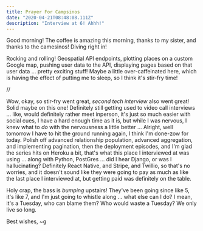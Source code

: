 ```yaml
---
title: Prayer For Campsinos
date: "2020-04-21T08:48:08.111Z"
description: "Interview at 6! Ahhh!"
---
```


Good morning! The coffee is amazing this morning, thanks to my sister, and thanks to the camesinos! Diving right in!

Rocking and rolling! Geospatial API endpoints, plotting places on a custom Google map, pushing user data to the API, displaying pages based on that user data ... pretty exciting stuff! Maybe a little over-caffeinated here, which is having the effect of putting me to sleep, so I think it's stir-fry time!

//

Wow, okay, so stir-fry went great, _second tech interview_ also went great! Solid maybe on this one! Definitely still getting used to video call interviews ... like, would definitely rather meet inperson, it's just so much easier with social cues, I have a hard enough time as it is, but while I was nervous, I knew what to _do_ with the nervousness a little better ... Alright, well tomorrow I have to hit the ground running again, I think I'm done-zow for today. Polish off advanced relationship population, advanced aggregation, and implementing pagination, then the deployment episodes, and I'm glad the series hits on Heroku a bit, that's what this place I interviewed at was using ... along with Python, PostGres ... did I hear Django, or was I hallucinating? Definitely React Native, and Stripe, and Twillio, so that's no worries, and it doesn't sound like they were going to pay as much as like the last place I interviewed at, but getting paid was definitely on the table.

Holy crap, the bass is _bumping_ upstairs! They've been going since like 5, it's like 7, and I'm just going to whistle along ... what else can I do? I mean, it's a Tuesday, who can blame them? Who would waste a Tuesday? We only live so long.

Best wishes,
~g
